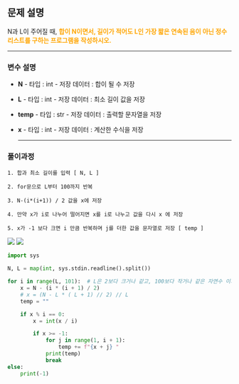 ## 문제 설명
N과 L이 주어질 때, <span style="color: orange;">**합이 N이면서, 길이가 적어도 L인 가장 짧은 연속된 음이 아닌 정수 리스트를 구하는 프로그램을 작성하시오.**</span>


  ---
### 변수 설명
   
   - **N**
    - 타입 : int
    - 저장 데이터 : 합이 될 수 저장
    
   
   - **L**
    - 타입 : int
    - 저장 데이터 : 최소 길이 값을 저장
    
   
   - **temp**
    - 타입 : str
    - 저장 데이터 : 출력할 문자열을 저장
    
     
   - **x**
    - 타입 : int
    - 저장 데이터 : 계산한 수식을 저장
    
     ---
  
   ### 풀이과정
```text   
1. 합과 최소 길이를 입력 [ N, L ]

2. for문으로 L부터 100까지 반복

3. N-(i*(i+1)) / 2 값을 x에 저장

4. 만약 x가 i로 나누어 떨어지면 x를 i로 나누고 값을 다시 x 에 저장

5. x가 -1 보다 크면 i 만큼 반복하며 j를 더한 값을 문자열로 저장 [ temp ]
```

![](https://images.velog.io/images/soshin_dev/post/541b69c1-32de-43fb-ab44-293ffd1e0fa5/KakaoTalk_20220124_201152509.jpg)
![](https://images.velog.io/images/soshin_dev/post/c41ead3a-8af4-4fd8-adb0-a88ea8eeffff/KakaoTalk_20220124_201152509_01.jpg)

```python
import sys

N, L = map(int, sys.stdin.readline().split())

for i in range(L, 101):  # L은 2보다 크거나 같고, 100보다 작거나 같은 자연수 이기 때문에 100까지만 반복
    x = N - (i * (i + 1) / 2)
    # x = (N - L * ( L + 1) // 2) // L
    temp = ""

    if x % i == 0:
        x = int(x / i)

        if x >= -1:
            for j in range(1, i + 1):
                temp += f"{x + j} "
            print(temp)
            break
else:
    print(-1)
```
